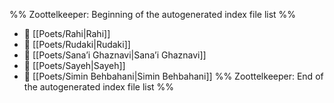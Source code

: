 %% Zoottelkeeper: Beginning of the autogenerated index file list  %%
- 📄 [[Poets/Rahi|Rahi]]
- 📄 [[Poets/Rudaki|Rudaki]]
- 📄 [[Poets/Sana’i Ghaznavi|Sana’i Ghaznavi]]
- 📄 [[Poets/Sayeh|Sayeh]]
- 📄 [[Poets/Simin Behbahani|Simin Behbahani]]
%% Zoottelkeeper: End of the autogenerated index file list  %%

